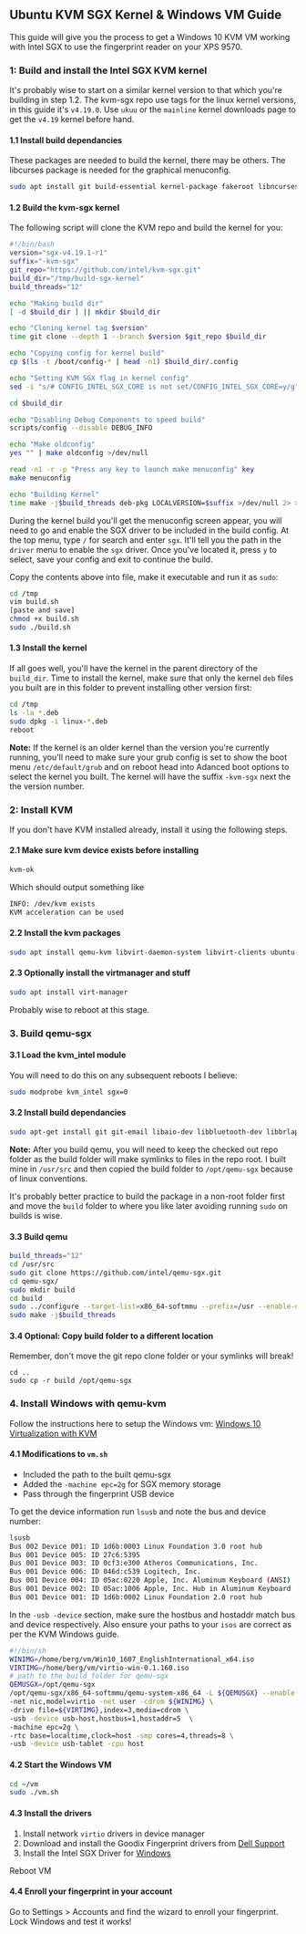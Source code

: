 
## Ubuntu KVM SGX Kernel & Windows VM Guide

This guide will give you the process to get a Windows 10 KVM VM working with Intel SGX to use the fingerprint reader on your XPS 9570.

### 1: Build and install the Intel SGX KVM kernel

It's probably wise to start on a similar kernel version to that which you're building in step 1.2. The kvm-sgx repo use tags for the linux kernel versions, in this guide it's `v4.19.0`. Use `ukuu` or the `mainline` kernel downloads page to get the `v4.19` kernel before hand. 

#### 1.1 Install build dependancies

These packages are needed to build the kernel, there may be others. 
The libcurses package is needed for the graphical menuconfig.
```bash
sudo apt install git build-essential kernel-package fakeroot libncurses5-dev libssl-dev ccache libncurses-dev bison flex libelf-dev
```

#### 1.2 Build the kvm-sgx kernel

The following script will clone the KVM repo and build the kernel for you:
```bash
#!/bin/bash
version="sgx-v4.19.1-r1"
suffix="-kvm-sgx"
git_repo="https://github.com/intel/kvm-sgx.git"
build_dir="/tmp/build-sgx-kernel"
build_threads="12"

echo "Making build dir"
[ -d $build_dir ] || mkdir $build_dir

echo "Cloning kernel tag $version"
time git clone --depth 1 --branch $version $git_repo $build_dir

echo "Copying config for kernel build"
cp $(ls -t /boot/config-* | head -n1) $build_dir/.config

echo "Setting KVM SGX flag in kernel config"
sed -i "s/# CONFIG_INTEL_SGX_CORE is not set/CONFIG_INTEL_SGX_CORE=y/g" $build_dir/.config

cd $build_dir

echo "Disabling Debug Components to speed build"
scripts/config --disable DEBUG_INFO

echo "Make oldconfig"
yes "" | make oldconfig >/dev/null

read -n1 -r -p "Press any key to launch make menuconfig" key
make menuconfig

echo "Building Kernel"
time make -j$build_threads deb-pkg LOCALVERSION=$suffix >/dev/null 2> >(tee -a $build_dir/build-errors.log >&2)
```
During the kernel build you'll get the menuconfig screen appear, you will need to go and enable the SGX driver to be included in the build config. At the top menu, type `/` for search and enter `sgx`. It'll tell you the path in the `driver` menu to enable the `sgx` driver. Once you've located it, press `y` to select, save your config and exit to continue the build.

Copy the contents above into file, make it executable and run it as `sudo`:
```bash
cd /tmp
vim build.sh
[paste and save]
chmod +x build.sh
sudo ./build.sh
```

#### 1.3 Install the kernel

If all goes well, you'll have the kernel in the parent directory of the `build_dir`. Time to install the kernel, make sure that only the kernel `deb` files you built are in this folder to prevent installing other version first:
```bash
cd /tmp
ls -la *.deb
sudo dpkg -i linux-*.deb
reboot
```

**Note:** If the kernel is an older kernel than the version you're currently running, you'll need to make sure your grub config is set to show the boot menu `/etc/default/grub` and on reboot head into Adanced boot options to select the kernel you built. The kernel will have the suffix `-kvm-sgx` next the the version number.

### 2: Install KVM

If you don't have KVM installed already, install it using the following steps.

#### 2.1 Make sure kvm device exists before installing 
```bash
kvm-ok
```
Which should output something like
```bash
INFO: /dev/kvm exists
KVM acceleration can be used
```
#### 2.2 Install the kvm packages
```bash
sudo apt install qemu-kvm libvirt-daemon-system libvirt-clients ubuntu-vm-builder bridge-utils
```
#### 2.3 Optionally install the virtmanager and stuff
```bash
sudo apt install virt-manager
```

Probably wise to reboot at this stage.


### 3. Build qemu-sgx

#### 3.1 Load the kvm_intel module

You will need to do this on any subsequent reboots I believe:
```bash
sudo modprobe kvm_intel sgx=0
```

#### 3.2 Install build dependancies
```bash
sudo apt-get install git git-email libaio-dev libbluetooth-dev libbrlapi-dev libbz2-dev libcap-dev libcap-ng-dev libcurl4-gnutls-dev libfdt-dev libglib2.0-dev libgtk-3-dev libibverbs-dev libjpeg8-dev liblzo2-dev libncurses5-dev libnuma-dev libpixman-1-dev librbd-dev librdmacm-dev libsasl2-dev libsdl1.2-dev libseccomp-dev libsnappy-dev libssh2-1-dev libusb-dev libvde-dev libvdeplug-dev libvte-dev libxen-dev valgrind xfslibs-dev zlib1g-dev libusb-1.0-0-dev
```

**Note:** After you build qemu, you will need to keep the checked out repo folder as the build folder will make symlinks to files in the repo root. I built mine in `/usr/src` and then copied the build folder to `/opt/qemu-sgx` because of linux conventions. 

It's probably better practice to build the package in a non-root folder first and move the `build` folder to where you like later avoiding running `sudo` on builds is wise.

#### 3.3 Build qemu
```bash
build_threads="12"
cd /usr/src
sudo git clone https://github.com/intel/qemu-sgx.git
cd qemu-sgx/
sudo mkdir build
cd build
sudo ../configure --target-list=x86_64-softmmu --prefix=/usr --enable-debug --enable-libusb --enable-kvm --enable-seccomp
sudo make -j$build_threads
```

#### 3.4 Optional: Copy build folder to a different location

Remember, don't move the git repo clone folder or your symlinks will break!
```
cd ..
sudo cp -r build /opt/qemu-sgx
```

### 4. Install Windows with qemu-kvm

Follow the instructions here to setup the Windows vm: [Windows 10 Virtualization with KVM](https://www.funtoo.org/Windows_10_Virtualization_with_KVM)

#### 4.1 Modifications to `vm.sh`

- Included the path to the built qemu-sgx
- Added the `-machine epc=2g` for SGX memory storage
- Pass through the fingerprint USB device

To get the device information run `lsusb` and note the bus and device number:
```bash
lsusb
Bus 002 Device 001: ID 1d6b:0003 Linux Foundation 3.0 root hub
Bus 001 Device 005: ID 27c6:5395  
Bus 001 Device 003: ID 0cf3:e300 Atheros Communications, Inc. 
Bus 001 Device 006: ID 046d:c539 Logitech, Inc. 
Bus 001 Device 004: ID 05ac:0220 Apple, Inc. Aluminum Keyboard (ANSI)
Bus 001 Device 002: ID 05ac:1006 Apple, Inc. Hub in Aluminum Keyboard
Bus 001 Device 001: ID 1d6b:0002 Linux Foundation 2.0 root hub

```

In the `-usb -device` section, make sure the hostbus and hostaddr match bus and device respectively.
Also ensure your paths to your `isos` are correct as per the KVM Windows guide.
```bash
#!/bin/sh
WINIMG=/home/berg/vm/Win10_1607_EnglishInternational_x64.iso
VIRTIMG=/home/berg/vm/virtio-win-0.1.160.iso
# path to the build folder for qemu-sgx
QEMUSGX=/opt/qemu-sgx
/opt/qemu-sgx/x86_64-softmmu/qemu-system-x86_64 -L ${QEMUSGX} --enable-kvm -drive driver=raw,file=/home/berg/vm/win10.img,if=virtio -m 6144 \
-net nic,model=virtio -net user -cdrom ${WINIMG} \
-drive file=${VIRTIMG},index=3,media=cdrom \
-usb -device usb-host,hostbus=1,hostaddr=5  \
-machine epc=2g \
-rtc base=localtime,clock=host -smp cores=4,threads=8 \
-usb -device usb-tablet -cpu host
```

#### 4.2 Start the Windows VM

```bash
cd ~/vm
sudo ./vm.sh
```

#### 4.3 Install the drivers

1. Install network `virtio` drivers in device manager
2. Download and install the Goodix Fingerprint drivers from [Dell Support](https://www.dell.com/support/home/au/en/aubsdt1/product-support/product/xps-15-9570-laptop/drivers)
3. Install the Intel SGX Driver for [Windows](https://downloadcenter.intel.com/download/28154/Intel-Software-Guard-Extensions-Intel-SGX-Driver-for-Windows-)

Reboot VM

#### 4.4 Enroll your fingerprint in your account

Go to Settings > Accounts and find the wizard to enroll your fingerprint. Lock Windows and test it works!
